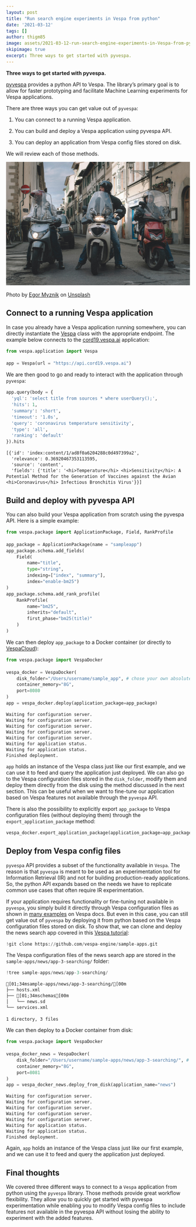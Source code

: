 ```yaml
---
layout: post
title: "Run search engine experiments in Vespa from python"
date: '2021-03-12'
tags: []
author: thigm85
image: assets/2021-03-12-run-search-engine-experiments-in-Vespa-from-python/figure_1.jpg
skipimage: true
excerpt: Three ways to get started with pyvespa.
---
```


**Three ways to get started with pyvespa.**

[pyvespa](https://pyvespa.readthedocs.io/en/latest/index.html) provides a python API to Vespa. The library’s primary goal is to allow for faster prototyping and facilitate Machine Learning experiments for Vespa applications. 

There are three ways you can get value out of `pyvespa`: 

1. You can connect to a running Vespa application.

2. You can build and deploy a Vespa application using pyvespa API.

3. You can deploy an application from Vespa config files stored on disk.

We will review each of those methods.

![Decorative image](/assets/2021-03-12-run-search-engine-experiments-in-Vespa-from-python/figure_1.jpg)
<p class="image-credit">Photo by <a href="https://unsplash.com/@vonshnauzer?utm_source=unsplash&utm_medium=referral&utm_content=creditCopyText">Egor Myznik</a> on <a href="/s/photos/three-vespa?utm_source=unsplash&utm_medium=referral&utm_content=creditCopyText">Unsplash</a></p>

##  Connect to a running Vespa application

In case you already have a Vespa application running somewhere, you can directly instantiate the [Vespa](https://pyvespa.readthedocs.io/en/latest/reference-api.html#vespa.application.Vespa) class with the appropriate endpoint. The example below connects to the [cord19.vespa.ai](https://cord19.vespa.ai/) application:


```python
from vespa.application import Vespa

app = Vespa(url = "https://api.cord19.vespa.ai")
```

We are then good to go and ready to interact with the application through `pyvespa`:


```python
app.query(body = {
  'yql': 'select title from sources * where userQuery();',
  'hits': 1,
  'summary': 'short',
  'timeout': '1.0s',
  'query': 'coronavirus temperature sensitivity',
  'type': 'all',
  'ranking': 'default'
}).hits
```

    [{'id': 'index:content/1/ad8f0a6204288c0d497399a2',
      'relevance': 0.36920467353113595,
      'source': 'content',
      'fields': {'title': '<hi>Temperature</hi> <hi>Sensitivity</hi>: A Potential Method for the Generation of Vaccines against the Avian <hi>Coronavirus</hi> Infectious Bronchitis Virus'}}]



## Build and deploy with pyvespa API

You can also build your Vespa application from scratch using the pyvespa API. Here is a simple example:


```python
from vespa.package import ApplicationPackage, Field, RankProfile

app_package = ApplicationPackage(name = "sampleapp")
app_package.schema.add_fields(
    Field(
        name="title", 
        type="string", 
        indexing=["index", "summary"], 
        index="enable-bm25")
)
app_package.schema.add_rank_profile(
    RankProfile(
        name="bm25", 
        inherits="default", 
        first_phase="bm25(title)"
    )
)
```

We can then deploy `app_package` to a Docker container (or directly to [VespaCloud](https://pyvespa.readthedocs.io/en/latest/create-and-deploy-vespa-cloud.html)):


```python
from vespa.package import VespaDocker

vespa_docker = VespaDocker(
    disk_folder="/Users/username/sample_app", # chose your own absolute folder
    container_memory="8G",
    port=8080
)
app = vespa_docker.deploy(application_package=app_package)
```

    Waiting for configuration server.
    Waiting for configuration server.
    Waiting for configuration server.
    Waiting for configuration server.
    Waiting for configuration server.
    Waiting for application status.
    Waiting for application status.
    Finished deployment.


`app` holds an instance of the Vespa class just like our first example, and we can use it to feed and query the application just deployed. We can also go to the Vespa configuration files stored in the `disk_folder`, modify them and deploy them directly from the disk using the method discussed in the next section. This can be useful when we want to fine-tune our application based on Vespa features not available through the `pyvespa` API.

There is also the possibility to explicitly export `app_package` to Vespa configuration files (without deploying them) through the `export_application_package` method:


```python
vespa_docker.export_application_package(application_package=app_package)
```

## Deploy from Vespa config files

`pyvespa` API provides a subset of the functionality available in `Vespa`. The reason is that `pyvespa` is meant to be used as an experimentation tool for Information Retrieval (IR) and not for building production-ready applications. So, the python API expands based on the needs we have to replicate common use cases that often require IR  experimentation.

If your application requires functionality or fine-tuning not available in `pyvespa`, you simply build it directly through Vespa configuration files as shown in [many examples](https://docs.vespa.ai/en/getting-started.html) on Vespa docs. But even in this case, you can still get value out of `pyvespa` by deploying it from python based on the Vespa configuration files stored on disk. To show that, we can clone and deploy the news search app covered in this [Vespa tutorial](https://docs.vespa.ai/en/tutorials/news-3-searching.html):


```python
!git clone https://github.com/vespa-engine/sample-apps.git
```

The Vespa configuration files of the news search app are stored in the `sample-apps/news/app-3-searching/` folder:


```python
!tree sample-apps/news/app-3-searching/
```

    [01;34msample-apps/news/app-3-searching/[00m
    ├── hosts.xml
    ├── [01;34mschemas[00m
    │   └── news.sd
    └── services.xml
    
    1 directory, 3 files


We can then deploy to a Docker container from disk:


```python
from vespa.package import VespaDocker

vespa_docker_news = VespaDocker(
    disk_folder="/Users/username/sample-apps/news/app-3-searching/", # Docker require absolute path
    container_memory="8G", 
    port=8081
)
app = vespa_docker_news.deploy_from_disk(application_name="news")
```

    Waiting for configuration server.
    Waiting for configuration server.
    Waiting for configuration server.
    Waiting for configuration server.
    Waiting for configuration server.
    Waiting for application status.
    Waiting for application status.
    Finished deployment.


Again, `app` holds an instance of the Vespa class just like our first example, and we can use it to feed and query the application just deployed. 

## Final thoughts

We covered three different ways to connect to a `Vespa` application from python using the `pyvespa` library. Those methods provide great workflow flexibility. They allow you to quickly get started with pyvespa experimentation while enabling you to modify Vespa config files to include features not available in the pyvespa API without losing the ability to experiment with the added features.
